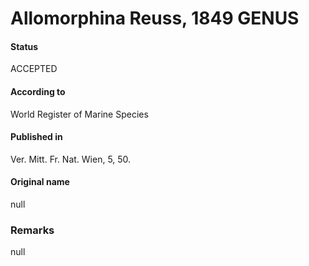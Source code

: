 Allomorphina Reuss, 1849 GENUS
=======

#### Status
ACCEPTED

#### According to
World Register of Marine Species

#### Published in
Ver. Mitt. Fr. Nat. Wien, 5, 50.

#### Original name
null

### Remarks
null